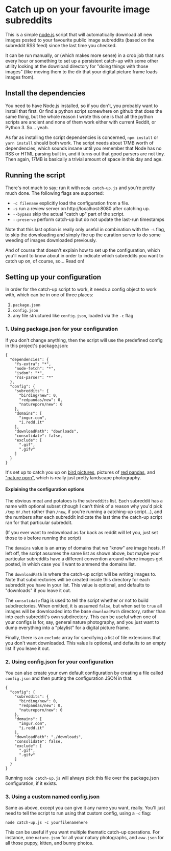 # Catch up on your favourite image subreddits

This is a simple [node.js](https://nodejs.org) script that will
automatically download all new images posted to your favourite
public image subreddits (based on the subreddit RSS feed) since
the last time you checked.

It can be run manually, or (which makes more sense) in a crob job
that runs every hour or something to set up a persistent catch-up
with some other utility looking at the download directory for
"doing things with those images" (like moving them to the dir that
your digital picture frame loads images from).

## Install the dependencies

You need to have Node.js installed, so if you don't, you probably
want to install that first. Or find a python script somewhere on
github that does the same thing, but the whole reason I wrote this
one is that all the python scripts are ancient and none of them
work either with current Reddit, or Python 3. So... yeah.

As far as installing the script dependencies is concerned,
`npm install` or `yarn install` should both work. The script
needs about 17MB worth of dependencies, which sounds insane until
you remember that Node has no RSS or HTML parsing built in, and
it turns out that good parsers are not tiny. Then again, 17MB is
basically a trivial amount of space in this day and age.

## Running the script

There's not much to say; run it with `node catch-up.js` and you're
pretty much done. The following flags are supported:

- `-c filename` explicitly load the configuration from a file.
- `-s` run a review server on http://localhost:8080 after catching up.
- `--bypass` skip the actual "catch up" part of the script.
- `--preserve` perform catch-up but do not update the last-run timestamps

Note that this last option is really only useful in combination with
the `-s` flag, to skip the downloading and simply fire up the curation
server to do some weeding of images downloaded previously.

And of course that doesn't explain how to set up the configuration,
which you'll want to know about in order to indicate which subreddits
you want to catch up on, of course, so... Read on!

## Setting up your configuration

In order for the catch-up script to work, it needs a config
object to work with, which can be in one of three places:

1. `package.json`
2. `config.json`
3. any file structured like `config.json`, loaded via the `-c` flag

### 1. Using package.json for your configuration

If you don't change anything, then the script will use the
predefined config in this project's package.json:

```
{
  "dependencies": {
    "fs-extra": "*",
    "node-fetch": "*",
    "jsdom": "*",
    "rss-parser": "*"
  },
  "config": {
    "subreddits": {
      "birding/new": 0,
      "redpandas/new": 0,
      "natureporn/new": 0
    },
    "domains": [
      "imgur.com",
      "i.redd.it"
    ],
    "downloadPath": "downloads",
    "consolidate": false,
    "exclude": [
      ".gif",
      ".gifv"
    ]
  }
}
```

It's set up to catch you up on [bird pictures](https://reddit.com/r/birds), pictures
of [red pandas](https://reddit.com/r/redpandas), and ["nature porn"](https://reddit.com/r/natureporn), which is really just
pretty landscape photography.

#### Explaining the configuration options

The obvious meat and potatoes is the `subreddits` list.
Each subreddit has a name with optional subset (though
I can't think of a reason why you'd pick `/top` or `/hot`
rather than `/new`, if you're running a catching-up
script...), and the numbers after each subreddit indicate
the last time the catch-up script ran for that particular
subreddit.

(If you ever want to redownload as far back as reddit will
let you, just set those to `0` before running the script)

The `domains` value is an array of domains that we "know"
are image hosts. If left off, the script assumes the same
list as shown above, but maybe your particular subreddits
have a different convention around where images get posted,
in which case you'll want to ammend the domains list.

The `downloadPath` is where the catch-up script will be
writing images to. Note that subdirectories will be created
inside this directory for each subreddit you have in your
list. This value is optional, and defaults to "downloads"
if you leave it out.

The `consolidate` flag is used to tell the script whether or
not to build subdirectories. When omitted, it is assumed
`false`, but when set to `true` all images will be downloaded
into the base `downloadPath` directory, rather than into each
subreddit's own subdirectory. This can be useful when one of
your configs is for, say, general nature photography, and you
just want to dump everything into a "playlist" for a digital
picture frame.

Finally, there is an `exclude` array for specifying a list
of file extensions that you don't want downloaded. This value
is optional, and defaults to an empty list if you leave it out.

### 2. Using config.json for your configuration

You can also create your own default configuration by creating
a file called `config.json` and then putting the configuration
JSON in that:

```
{
  "config": {
    "subreddits": {
      "birding/new": 0,
      "redpandas/new": 0,
      "natureporn/new": 0
    },
    "domains": [
      "imgur.com",
      "i.redd.it"
    ],
    "downloadPath": "./downloads",
    "consolidate": false,
    "exclude": [
      ".gif",
      ".gifv"
    ]
  }
}
```

Running `node catch-up.js` will always pick this file over
the package.json configuration, if it exists.

### 3. Using a custom named config.json

Same as above, except you can give it any name you
want, really. You'll just need to tell the script
to run using that custom config, using a `-c` flag:

```
node catch-up.js -c yourfilenamehere
```

This can be useful if you want multiple thematic
catch-up operations. For instance, one `nature.json`
for all your natury photographs, and `aww.json`
for all those puppy, kitten, and bunny photos.
